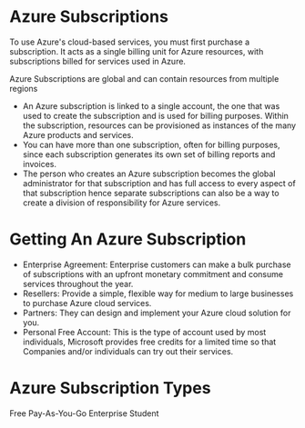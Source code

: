 # Azure Subscriptions

To use Azure's cloud-based services, you must first purchase a subscription. It acts as a single billing unit for Azure resources, with subscriptions billed for services used in Azure.

Azure Subscriptions are global and can contain resources from multiple regions

- An Azure subscription is linked to a single account, the one that was used to create the subscription and is used for billing purposes. Within the subscription, resources can be provisioned as instances of the many Azure products and services.
- You can have more than one subscription, often for billing purposes, since each subscription generates its own set of billing reports and invoices.
- The person who creates an Azure subscription becomes the global administrator for that subscription and has full access to every aspect of that subscription hence separate subscriptions can also be a way to create a division of responsibility for Azure services.

# Getting An Azure Subscription

- Enterprise Agreement: Enterprise customers can make a bulk purchase of subscriptions with an upfront monetary commitment and consume services throughout the year.
- Resellers: Provide a simple, flexible way for medium to large businesses to purchase Azure cloud services.
- Partners: They can design and implement your Azure cloud solution for you.
- Personal Free Account: This is the type of account used by most individuals, Microsoft provides free credits for a limited time so that Companies and/or individuals can try out their services.

# Azure Subscription Types
Free
Pay-As-You-Go
Enterprise
Student

